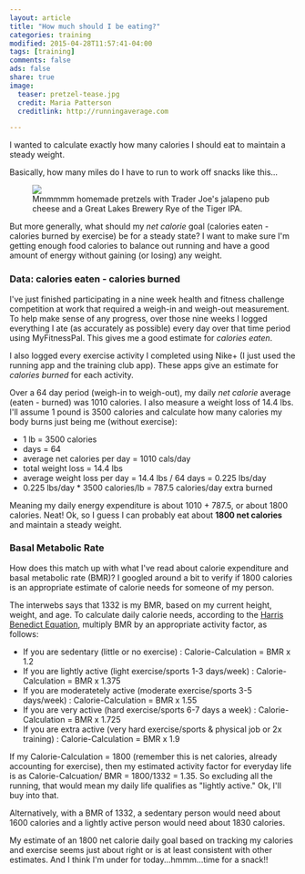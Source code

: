 ```yaml
---
layout: article
title: "How much should I be eating?"
categories: training
modified: 2015-04-28T11:57:41-04:00
tags: [training]
comments: false
ads: false
share: true
image:
  teaser: pretzel-tease.jpg
  credit: Maria Patterson
  creditlink: http://runningaverage.com

---
```


I wanted to calculate exactly how many calories I should eat to maintain a steady weight.

Basically, how many miles do I have to run to work off snacks like this... 

<figure class="half">
  <a href = "{{site.url}}/images/pretzels.jpg"> <img src = "{{site.url}}/images/pretzels.jpg"> </a>
  <figcaption>Mmmmmm homemade pretzels with Trader Joe's jalapeno pub cheese and a Great Lakes Brewery Rye of the Tiger IPA.</figcaption> 
</figure>

But more generally, what should my *net calorie* goal (calories eaten - calories burned by exercise) be for a steady state?  I want to make sure I'm getting enough food calories to balance out running and have a good amount of energy without gaining (or losing) any weight.

### Data: calories eaten - calories burned

I've just finished participating in a nine week health and fitness challenge competition at work that required a weigh-in and weigh-out measurement.  To help make sense of any progress, over those nine weeks I logged everything I ate (as accurately as possible) every day over that time period using MyFitnessPal.  This gives me a good estimate for *calories eaten*.

I also logged every exercise activity I completed using Nike+ (I just used the running app and the training club app).  These apps give an estimate for *calories burned* for each activity. 

Over a 64 day period (weigh-in to weigh-out), my daily *net calorie* average (eaten - burned) was 1010 calories.  I also measure a weight loss of 14.4 lbs.  I'll assume 1 pound is 3500 calories and calculate how many calories my body burns just being me (without exercise):

* 1 lb = 3500 calories
* days = 64
* average net calories per day = 1010 cals/day
* total weight loss = 14.4 lbs
* average weight loss per day = 14.4 lbs / 64 days = 0.225 lbs/day
* 0.225 lbs/day * 3500 calories/lb = 787.5 calories/day extra burned 

Meaning my daily energy expenditure is about 1010 + 787.5, or about 1800 calories.  Neat!  Ok, so I guess I can probably eat about **1800 net calories** and maintain a steady weight. 


### Basal Metabolic Rate 

How does this match up with what I've read about calorie expenditure and basal metabolic rate (BMR)?  I googled around a bit to verify if 1800 calories is an appropriate estimate of calorie needs for someone of my person.

The interwebs says that 1332 is my BMR, based on my current height, weight, and age.  To calculate daily calorie needs, according to the 
[Harris Benedict Equation](http://www.bmi-calculator.net/bmr-calculator/harris-benedict-equation/), multiply BMR by an appropriate activity factor, as follows:

* If you are sedentary (little or no exercise) : Calorie-Calculation = BMR x 1.2
* If you are lightly active (light exercise/sports 1-3 days/week) : Calorie-Calculation = BMR x 1.375
* If you are moderatetely active (moderate exercise/sports 3-5 days/week) : Calorie-Calculation = BMR x 1.55
* If you are very active (hard exercise/sports 6-7 days a week) : Calorie-Calculation = BMR x 1.725
* If you are extra active (very hard exercise/sports & physical job or 2x training) : Calorie-Calculation = BMR x 1.9

If my Calorie-Calculation = 1800 (remember this is net calories, already accounting for exercise), then my estimated activity factor for everyday life is as Calorie-Calcuation/ BMR = 1800/1332 = 1.35.  So excluding all the running, that would mean my daily life qualifies as "lightly active."  Ok, I'll buy into that.

Alternatively, with a BMR of 1332, a sedentary person would need about 1600 calories and a lightly active person would need about 1830 calories.  

My estimate of an 1800 net calorie daily goal based on tracking my calories and exercise seems just about right or is at least consistent with other estimates.  And I think I'm under for today...hmmm...time for a snack!!
